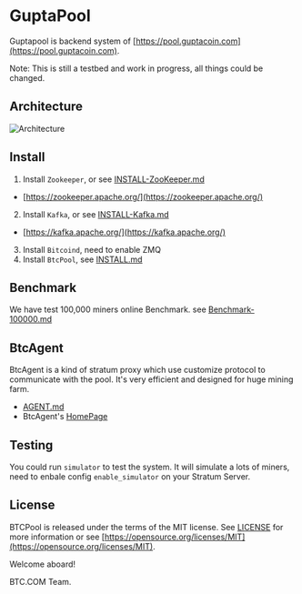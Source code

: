 GuptaPool
==================

Guptapool is backend system of [https://pool.guptacoin.com](https://pool.guptacoin.com).

Note: This is still a testbed and work in progress, all things could be changed.

## Architecture

![Architecture](docs/btcpool.png)

## Install

1. Install `Zookeeper`, or see [INSTALL-ZooKeeper.md](https://github.com/btccom/btcpool/blob/master/docs/INSTALL-ZooKeeper.md)
  * [https://zookeeper.apache.org/](https://zookeeper.apache.org/)
2. Install `Kafka`, or see [INSTALL-Kafka.md](https://github.com/btccom/btcpool/blob/master/docs/INSTALL-Kafka.md)
  * [https://kafka.apache.org/](https://kafka.apache.org/)
3. Install `Bitcoind`, need to enable ZMQ
4. Install `BtcPool`, see [INSTALL.md](https://github.com/btccom/btcpool/blob/master/INSTALL.md)

## Benchmark

We have test 100,000 miners online Benchmark. see [Benchmark-100000.md](https://github.com/btccom/btcpool/blob/master/docs/Benchmark-100000.md)

## BtcAgent

BtcAgent is a kind of stratum proxy which use customize protocol to communicate with the pool. It's very efficient and designed for huge mining farm.

* [AGENT.md](https://github.com/btccom/btcpool/blob/master/docs/AGENT.md)
* BtcAgent's [HomePage](https://github.com/btccom/btcagent)

## Testing

You could run `simulator` to test the system. It will simulate a lots of miners, need to enbale config `enable_simulator` on your Stratum Server.

## License
BTCPool is released under the terms of the MIT license. See [LICENSE](LICENSE) for more information or see [https://opensource.org/licenses/MIT](https://opensource.org/licenses/MIT).


Welcome aboard!

BTC.COM Team.
